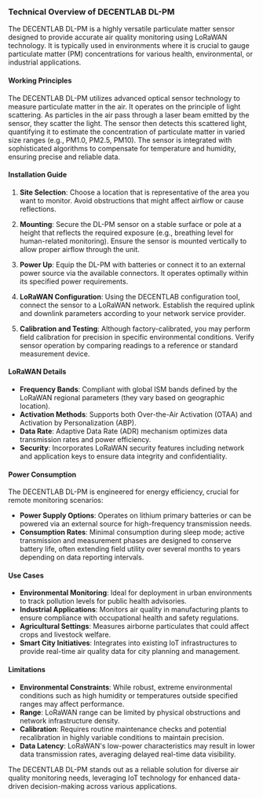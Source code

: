 ### Technical Overview of DECENTLAB DL-PM

The DECENTLAB DL-PM is a highly versatile particulate matter sensor designed to provide accurate air quality monitoring using LoRaWAN technology. It is typically used in environments where it is crucial to gauge particulate matter (PM) concentrations for various health, environmental, or industrial applications. 

#### Working Principles

The DECENTLAB DL-PM utilizes advanced optical sensor technology to measure particulate matter in the air. It operates on the principle of light scattering. As particles in the air pass through a laser beam emitted by the sensor, they scatter the light. The sensor then detects this scattered light, quantifying it to estimate the concentration of particulate matter in varied size ranges (e.g., PM1.0, PM2.5, PM10). The sensor is integrated with sophisticated algorithms to compensate for temperature and humidity, ensuring precise and reliable data.

#### Installation Guide

1. **Site Selection**: Choose a location that is representative of the area you want to monitor. Avoid obstructions that might affect airflow or cause reflections.

2. **Mounting**: Secure the DL-PM sensor on a stable surface or pole at a height that reflects the required exposure (e.g., breathing level for human-related monitoring). Ensure the sensor is mounted vertically to allow proper airflow through the unit.

3. **Power Up**: Equip the DL-PM with batteries or connect it to an external power source via the available connectors. It operates optimally within its specified power requirements.

4. **LoRaWAN Configuration**: Using the DECENTLAB configuration tool, connect the sensor to a LoRaWAN network. Establish the required uplink and downlink parameters according to your network service provider.

5. **Calibration and Testing**: Although factory-calibrated, you may perform field calibration for precision in specific environmental conditions. Verify sensor operation by comparing readings to a reference or standard measurement device.

#### LoRaWAN Details

- **Frequency Bands**: Compliant with global ISM bands defined by the LoRaWAN regional parameters (they vary based on geographic location).
- **Activation Methods**: Supports both Over-the-Air Activation (OTAA) and Activation by Personalization (ABP).
- **Data Rate**: Adaptive Data Rate (ADR) mechanism optimizes data transmission rates and power efficiency.
- **Security**: Incorporates LoRaWAN security features including network and application keys to ensure data integrity and confidentiality.

#### Power Consumption

The DECENTLAB DL-PM is engineered for energy efficiency, crucial for remote monitoring scenarios:

- **Power Supply Options**: Operates on lithium primary batteries or can be powered via an external source for high-frequency transmission needs.
- **Consumption Rates**: Minimal consumption during sleep mode; active transmission and measurement phases are designed to conserve battery life, often extending field utility over several months to years depending on data reporting intervals.

#### Use Cases

- **Environmental Monitoring**: Ideal for deployment in urban environments to track pollution levels for public health advisories.
- **Industrial Applications**: Monitors air quality in manufacturing plants to ensure compliance with occupational health and safety regulations.
- **Agricultural Settings**: Measures airborne particulates that could affect crops and livestock welfare.
- **Smart City Initiatives**: Integrates into existing IoT infrastructures to provide real-time air quality data for city planning and management.

#### Limitations

- **Environmental Constraints**: While robust, extreme environmental conditions such as high humidity or temperatures outside specified ranges may affect performance.
- **Range**: LoRaWAN range can be limited by physical obstructions and network infrastructure density.
- **Calibration**: Requires routine maintenance checks and potential recalibration in highly variable conditions to maintain precision.
- **Data Latency**: LoRaWAN's low-power characteristics may result in lower data transmission rates, averaging delayed real-time data visibility.

The DECENTLAB DL-PM stands out as a reliable solution for diverse air quality monitoring needs, leveraging IoT technology for enhanced data-driven decision-making across various applications.